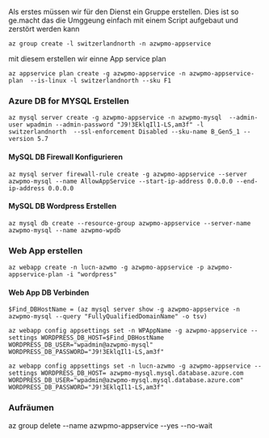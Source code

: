 Als erstes müssen wir für den Dienst ein Gruppe erstellen. Dies ist so ge.macht das die Umggeung einfach mit einem Script aufgebaut und zerstört werden kann


  
```
az group create -l switzerlandnorth -n azwpmo-appservice
```
mit diesem erstellen wir einne App service plan
```
az appservice plan create -g azwpmo-appservice -n azwpmo-appservice-plan  --is-linux -l switzerlandnorth --sku F1
```

### Azure DB for MYSQL Erstellen

```
az mysql server create -g azwpmo-appservice -n azwpmo-mysql  --admin-user wpadmin --admin-password "J9!3EklqIl1-LS,am3f" -l switzerlandnorth  --ssl-enforcement Disabled --sku-name B_Gen5_1 --version 5.7
```

#### MySQL DB Firewall Konfigurieren
```
az mysql server firewall-rule create -g azwpmo-appservice --server azwpmo-mysql --name AllowAppService --start-ip-address 0.0.0.0 --end-ip-address 0.0.0.0
```

#### MySQL DB Wordpress Erstellen
```
az mysql db create --resource-group azwpmo-appservice --server-name azwpmo-mysql --name azwpmo-wpdb
```

### Web App erstellen

```
az webapp create -n lucn-azwmo -g azwpmo-appservice -p azwpmo-appservice-plan -i "wordpress"
```

#### Web App DB Verbinden

```
$Find_DBHostName = (az mysql server show -g azwpmo-appservice -n azwpmo-mysql --query "FullyQualifiedDomainName" -o tsv)

az webapp config appsettings set -n WPAppName -g azwpmo-appservice --settings WORDPRESS_DB_HOST=$Find_DBHostName 
WORDPRESS_DB_USER="wpadmin@azwpmo-mysql" 
WORDPRESS_DB_PASSWORD="J9!3EklqIl1-LS,am3f"
```


```
az webapp config appsettings set -n lucn-azwmo -g azwpmo-appservice --settings WORDPRESS_DB_HOST= azwpmo-mysql.mysql.database.azure.com WORDPRESS_DB_USER="wpadmin@azwpmo-mysql.mysql.database.azure.com" WORDPRESS_DB_PASSWORD="J9!3EklqIl1-LS,am3f"
```




### Aufräumen

az group delete --name azwpmo-appservice --yes --no-wait
```